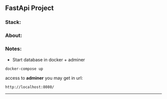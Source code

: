 ## FastApi Project

### Stack:

### About:

### Notes:

+ Start database in docker + adminer
```angular2html
docker-compose up 
```
access to **adminer** you may get in url:
```angular2html
http://localhost:8080/
```
---